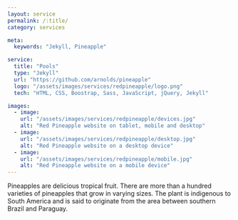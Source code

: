 ```yaml
---
layout: service
permalink: /:title/
category: services

meta:
  keywords: "Jekyll, Pineapple"

service:
  title: "Pools"
  type: "Jekyll"
  url: "https://github.com/arnolds/pineapple"
  logo: "/assets/images/services/redpineapple/logo.png"
  tech: "HTML, CSS, Boostrap, Sass, JavaScript, jQuery, Jekyll"

images:
  - image:
    url: "/assets/images/services/redpineapple/devices.jpg"
    alt: "Red Pineapple website on tablet, mobile and desktop"
  - image:
    url: "/assets/images/services/redpineapple/desktop.jpg"
    alt: "Red Pineapple website on a desktop device"
  - image:
    url: "/assets/images/services/redpineapple/mobile.jpg"
    alt: "Red Pineapple website on a mobile device"
---
```

<p>Pineapples are delicious tropical fruit. There are more than a hundred varieties of pineapples that grow in varying sizes. The plant is indigenous to South America and is said to originate from the area between southern Brazil and Paraguay.</p>